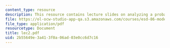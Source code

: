 ```yaml
---
content_type: resource
description: This resource contains lecture slides on analyzing a probability problem.
file: https://ol-ocw-studio-app-qa.s3.amazonaws.com/courses/esd-86-models-data-and-inference-for-socio-technical-systems-spring-2007/2b55649e3a413f0a06ad03e0cc6d7c16_lec2.pdf
file_type: application/pdf
resourcetype: Document
title: lec2.pdf
uid: 2b55649e-3a41-3f0a-06ad-03e0cc6d7c16
---
```

